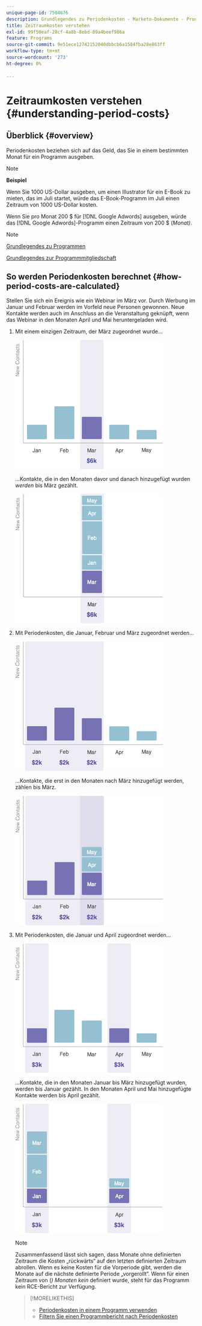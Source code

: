 ```yaml
---
unique-page-id: 7504676
description: Grundlegendes zu Periodenkosten - Marketo-Dokumente - Produktdokumentation
title: Zeitraumkosten verstehen
exl-id: 99f50eaf-28cf-4a8b-8ebd-89a4beef986a
feature: Programs
source-git-commit: 9e51ece12742152040dbbcb6a1584fba28e863ff
workflow-type: tm+mt
source-wordcount: '273'
ht-degree: 0%

---
```


# Zeitraumkosten verstehen {#understanding-period-costs}

## Überblick {#overview}

Periodenkosten beziehen sich auf das Geld, das Sie in einem bestimmten Monat für ein Programm ausgeben.

>[!NOTE]
>
>**Beispiel**
>
>Wenn Sie 1000 US-Dollar ausgeben, um einen Illustrator für ein E-Book zu mieten, das im Juli startet, würde das E-Book-Programm im Juli einen Zeitraum von 1000 US-Dollar kosten.
>
>Wenn Sie pro Monat 200 $ für [!DNL Google Adwords] ausgeben, würde das [!DNL Google Adwords]-Programm einen Zeitraum von 200 $ (_Monat)_.

>[!NOTE]
>
>[Grundlegendes zu Programmen](/help/marketo/product-docs/core-marketo-concepts/programs/creating-programs/understanding-programs.md)
>
>[Grundlegendes zur Programmmitgliedschaft](/help/marketo/product-docs/core-marketo-concepts/programs/creating-programs/understanding-program-membership.md)

## So werden Periodenkosten berechnet {#how-period-costs-are-calculated}

Stellen Sie sich ein Ereignis wie ein Webinar im März vor. Durch Werbung im Januar und Februar werden im Vorfeld neue Personen gewonnen. Neue Kontakte werden auch im Anschluss an die Veranstaltung geknüpft, wenn das Webinar in den Monaten April und Mai heruntergeladen wird.

1. Mit einem einzigen Zeitraum, der März zugeordnet wurde…

   ![](assets/graph1.png)

   …Kontakte, die in den Monaten davor und danach hinzugefügt wurden *werden* bis März gezählt.

   ![](assets/graph2.png)

1. Mit Periodenkosten, die Januar, Februar und März zugeordnet werden…

   ![](assets/graph3.png)

   …Kontakte, die erst in den Monaten nach März hinzugefügt werden, zählen bis März.

   ![](assets/graph4.png)

1. Mit Periodenkosten, die Januar und April zugeordnet werden…

   ![](assets/graph5.png)

   …Kontakte, die in den Monaten Januar bis März hinzugefügt wurden, werden bis Januar gezählt. In den Monaten April und Mai hinzugefügte Kontakte werden bis April gezählt.

   ![](assets/graph6.png)

   >[!NOTE]
   >
   >Zusammenfassend lässt sich sagen, dass Monate ohne definierten Zeitraum die Kosten „rückwärts“ auf den letzten definierten Zeitraum abrollen. Wenn es keine Kosten für die Vorperiode gibt, werden die Monate auf die nächste definierte Periode „vorgerollt“. Wenn für einen Zeitraum von (_) Monaten kein_ definiert wurde, steht für das Programm kein RCE-Bericht zur Verfügung.

   >[!MORELIKETHIS]
   >
   >* [Periodenkosten in einem Programm verwenden](/help/marketo/product-docs/core-marketo-concepts/programs/working-with-programs/using-period-costs-in-a-program.md)
   >* [Filtern Sie einen Programmbericht nach Periodenkosten](/help/marketo/product-docs/core-marketo-concepts/programs/program-performance-report/filter-a-program-report-by-period-cost.md)
